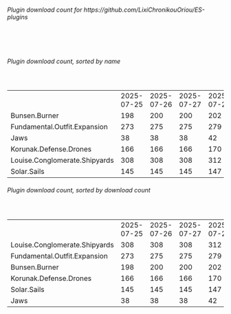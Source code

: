 <h6>Plugin download count for https://github.com/LixiChronikouOriou/ES-plugins</h6><br>
<br>
<h6>Plugin download count, sorted by name</h6><sub><sup><br>
<table>
	<tr>
		<td></td>
		<td>2025-07-25</td>
		<td>2025-07-26</td>
		<td>2025-07-27</td>
		<td>2025-07-28</td>
		<td>2025-07-29</td>
		<td>2025-07-30</td>
		<td>2025-07-31</td>
		<td>today +</td>
	</tr>
	<tr>
		<td>Bunsen.Burner</td>
		<td>198</td>
		<td>200</td>
		<td>200</td>
		<td>202</td>
		<td>202</td>
		<td>202</td>
		<td>202</td>
		<td></td>
	</tr>
	<tr>
		<td>Fundamental.Outfit.Expansion</td>
		<td>273</td>
		<td>275</td>
		<td>275</td>
		<td>279</td>
		<td>279</td>
		<td>281</td>
		<td>283</td>
		<td>+ 2</td>
	</tr>
	<tr>
		<td>Jaws</td>
		<td>38</td>
		<td>38</td>
		<td>38</td>
		<td>42</td>
		<td>42</td>
		<td>42</td>
		<td>42</td>
		<td></td>
	</tr>
	<tr>
		<td>Korunak.Defense.Drones</td>
		<td>166</td>
		<td>166</td>
		<td>166</td>
		<td>170</td>
		<td>170</td>
		<td>170</td>
		<td>170</td>
		<td></td>
	</tr>
	<tr>
		<td>Louise.Conglomerate.Shipyards</td>
		<td>308</td>
		<td>308</td>
		<td>308</td>
		<td>312</td>
		<td>312</td>
		<td>312</td>
		<td>312</td>
		<td></td>
	</tr>
	<tr>
		<td>Solar.Sails</td>
		<td>145</td>
		<td>145</td>
		<td>145</td>
		<td>147</td>
		<td>147</td>
		<td>147</td>
		<td>147</td>
		<td></td>
	</tr>
</table>
</sub></sup>
<h6>Plugin download count, sorted by download count</h6><sub><sup><br>
<table>
	<tr>
		<td></td>
		<td>2025-07-25</td>
		<td>2025-07-26</td>
		<td>2025-07-27</td>
		<td>2025-07-28</td>
		<td>2025-07-29</td>
		<td>2025-07-30</td>
		<td>2025-07-31</td>
		<td>today +</td>
	</tr>
	<tr>
		<td>Louise.Conglomerate.Shipyards</td>
		<td>308</td>
		<td>308</td>
		<td>308</td>
		<td>312</td>
		<td>312</td>
		<td>312</td>
		<td>312</td>
		<td></td>
	</tr>
	<tr>
		<td>Fundamental.Outfit.Expansion</td>
		<td>273</td>
		<td>275</td>
		<td>275</td>
		<td>279</td>
		<td>279</td>
		<td>281</td>
		<td>283</td>
		<td>+ 2</td>
	</tr>
	<tr>
		<td>Bunsen.Burner</td>
		<td>198</td>
		<td>200</td>
		<td>200</td>
		<td>202</td>
		<td>202</td>
		<td>202</td>
		<td>202</td>
		<td></td>
	</tr>
	<tr>
		<td>Korunak.Defense.Drones</td>
		<td>166</td>
		<td>166</td>
		<td>166</td>
		<td>170</td>
		<td>170</td>
		<td>170</td>
		<td>170</td>
		<td></td>
	</tr>
	<tr>
		<td>Solar.Sails</td>
		<td>145</td>
		<td>145</td>
		<td>145</td>
		<td>147</td>
		<td>147</td>
		<td>147</td>
		<td>147</td>
		<td></td>
	</tr>
	<tr>
		<td>Jaws</td>
		<td>38</td>
		<td>38</td>
		<td>38</td>
		<td>42</td>
		<td>42</td>
		<td>42</td>
		<td>42</td>
		<td></td>
	</tr>
</table>
</sub></sup>

